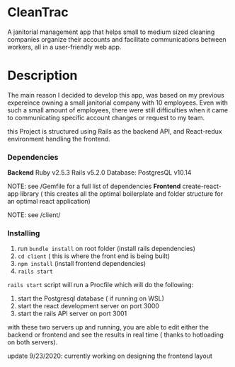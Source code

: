 # CleanTrac

A janitorial management app that helps small to medium sized cleaning companies organize their accounts and facilitate communications between workers, all in a user-friendly web app.

# Description
The main reason I decided to develop this app, was based on my previous expereince owning a small janitorial company with 10 employees. Even with such a small amount of employees, there were still difficulties when it came to communicating specific account changes or request to my team. 

this Project is structured using Rails as the backend API, and React-redux environment handling the frontend.

### Dependencies

**Backend**
Ruby v2.5.3
Rails v5.2.0
Database: PostgresQL  v10.14

NOTE: see /Gemfile for a full list of dependencies
**Frontend**
create-react-app library ( this creates all the optimal boilerplate and folder structure for an optimal react application)

NOTE: see /client/

### Installing

1. run ```bundle install``` on root folder (install rails dependencies)
2. ``cd client`` ( this is where the front end is being built)
3. ``npm install`` (install frontend dependencies)
4. ``rails start``

``rails start`` script will run a Procfile which will do the following:
1. start the Postgresql database ( if running on WSL)
2. start the react development server on port 3000
3. start the rails API server on port 3001

with these two servers up and running, you are able to edit either the backend or frontend and see the results in real time ( thanks to hotloading on both servers).

update 9/23/2020:
currently working on designing the frontend layout
